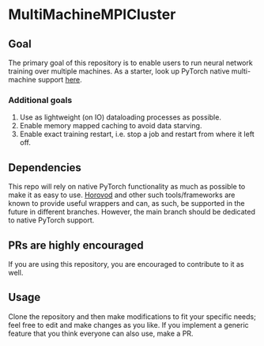 # MultiMachineMPICluster

## Goal

The primary goal of this repository is to enable users to run neural network training over multiple machines. As a starter, look up PyTorch native multi-machine support [here](https://pytorch.org/tutorials/intermediate/ddp_series_multinode.html).

### Additional goals

1. Use as lightweight (on IO) dataloading processes as possible.
2. Enable memory mapped caching to avoid data starving.
3. Enable exact training restart, i.e. stop a job and restart from where it left off.

## Dependencies

This repo will rely on native PyTorch functionality as much as possible to make it as easy to use. [Horovod](https://github.com/horovod/horovod) and other such tools/frameworks are known to provide useful wrappers and can, as such, be supported in the future in different branches. However, the main branch should be dedicated to native PyTorch support.

## PRs are highly encouraged

If you are using this repository, you are encouraged to contribute to it as well.

## Usage

Clone the repository and then make modifications to fit your specific needs; feel free to edit and make changes as you like. If you implement a generic feature that you think everyone can also use, make a PR.
